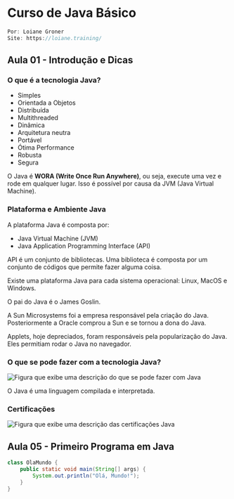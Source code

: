 # Curso de Java Básico

```java
Por: Loiane Groner
Site: https://loiane.training/
```
## Aula 01 - Introdução e Dicas

### O que é a tecnologia Java?

- Simples
- Orientada a Objetos
- Distribuída
- Multithreaded
- Dinâmica
- Arquitetura neutra
- Portável
- Ótima Performance
- Robusta
- Segura

O Java é **WORA (Write Once Run Anywhere)**, ou seja, execute uma vez e rode em qualquer lugar. Isso é possível por causa da JVM (Java Virtual Machine).

### Plataforma e Ambiente Java

A plataforma Java é composta por:

- Java Virtual Machine (JVM)
- Java Application Programming Interface (API)

API é um conjunto de bibliotecas. Uma biblioteca é composta por um conjunto de códigos que permite fazer alguma coisa.

Existe uma plataforma Java para cada sistema operacional: Linux, MacOS e Windows.

O pai do Java é o James Goslin.

A Sun Microsystems foi a empresa responsável pela criação do Java. Posteriormente a Oracle comprou a Sun e se tornou a dona do Java.

Applets, hoje depreciados, foram responsáveis pela popularização do Java. Eles permitiam rodar o Java no navegador.

### O que se pode fazer com a tecnologia Java?

![Figura que exibe uma descrição do que se pode fazer com Java](images/fig01.png)

O Java é uma linguagem compilada e interpretada.

### Certificações

![Figura que exibe uma descrição das certificações Java](images/fig02.png)

## Aula 05 - Primeiro Programa em Java

```java
class OlaMundo {
    public static void main(String[] args) {
        System.out.println("Olá, Mundo!");
    }
}
```



